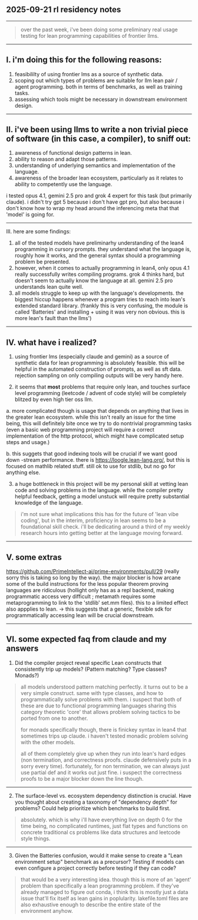 2025-09-21 rl residency notes
-----------------------------

---
> over the past week, i've been doing some preliminary real usage testing for
lean programming capabilities of frontier llms.
---

## I. i'm doing this for the following reasons:
  1. feasibililty of using frontier lms as a source of synthetic data.
  2. scoping out which types of problems are suitable for llm lean pair / agent
     programming. both in terms of benchmarks, as well as training tasks.
  3. assessing which tools might be necessary in downstream environment design.

---

## II. i've been using llms to write a non trivial piece of software (in this case, a compiler), to sniff out:

  1. awareness of functional design patterns in lean.
  2. ability to reason and adapt those patterns.
  3. understanding of underlying semantics and implementation of the language.
  4. awareness of the broader lean ecosystem, particularly as it relates to ability
  to competently use the language.

i tested opus 4.1, gemini 2.5 pro and grok 4 expert for this task (but
primarily claude). i didn't try gpt 5 because i don't have gpt pro, but also
because i don't know how to wrap my head around the inferencing meta that that
'model' is going for.

---

III. here are some findings:
  1. all of the tested models have preliminarhy understanding of the lean4 programming
    in cursory prompts. they understand what the language is, roughly how it works,
    and the general syntax should a programming problem be presented.
  2. however, when it comes to actually programming in lean4, only opus 4.1
    really successfully writes compiling programs. grok 4 thinks hard, but doesn't
    seem to actually know the language at all. gemini 2.5 pro understands lean
    quite well.
  3. all models struggle to keep up with the language's developments. the biggest
    hiccup happens whenever a program tries to reach into lean's extended standard
    library. (frankly this is very confusing, the module is called 'Batteries' and
    installing + using it was very non obvious. this is more lean's fault than
    the llms')

---

## IV. what have i realized?

1. using frontier lms (especially claude and gemini) as a source of synthetic
data for lean programming is absolutely feasible. this will be helpful in
the automated construction of prompts, as well as sft data. rejection
sampling on only compiling outputs will be very handy here.

2. it seems that __most__ problems that require only lean, and touches surface
level programming (leetcode / advent of code style) will be completely blitzed
by even high tier oss llm. 

  a. more complicated though is usage that depends on anything that lives
    in the greater lean ecosystem. while this isn't really an issue for the time
    being, this will definitely bite once we try to do nontrivial programming
    tasks (even a basic web programming project will require a correct
    implementation of the http protocol, which might have complicated setup steps
    and usage.)

  b. this suggets that good indexing tools will be crucial if we want good down
    -stream performance. there is https://loogle.lean-lang.org/, but this is
    focused on mathlib related stuff. still ok to use for stdlib, but no go for
    anything else.

3. a huge bottleneck in this project will be my personal skill at vetting lean code
and solving problems in the language. while the compiler pretty helpful feedback,
getting a model unstuck will require pretty substantial knowledge of the language.

> i'm not sure what implications this has for the future of 'lean vibe coding',
 but in the interim, proficiency in lean seems to be a foundational skill check.
 i'll be dedicating around a third of my weekly research hours into getting better
 at the language moving forward.

---

## V. some extras

https://github.com/PrimeIntellect-ai/prime-environments/pull/29 (really
sorry this is taking so long by the way). the major blocker is how arcane
some of the build instructions for the less popular theorem proving languages
are ridiculous (hollight only has as a repl backend, making programmatic access
very difficult ; metamath requires some metaprogramming to link to the 'stdlib'
set.mm files). this to a limited effect also appplies to lean.
-> this suggests that a generic, flexible sdk for programmatically accessing
lean will be crucial downstream.

---

## VI. some expected faq from claude and my answers

1. Did the compiler project reveal specific Lean constructs that consistently
trip up models? (Pattern matching? Type classes? Monads?)

> all models understood pattern matching perfectly. it turns out to be a very
simple construct. same with type classes, and how to programmatically solve
problems with them. i suspect that both of these are due to functional programming
languages sharing this category theoretic 'core' that allows problem solving
tactics to be ported from one to another.
> 
> for monads specifically though, there is finickey syntax in lean4 that sometimes
trips up claude. i haven't tested monadic problem solving with the other models.
>
> all of them completely give up when they run into lean's hard edges (non
termination, and correctness proofs. claude defensively puts in a sorry every
time). fortunately, for non termination, we can always just use partial def and
it works out just fine. i suspect the correctness proofs to be a major blocker
down the line though.

--------------------------------------------------------------------------------

2. The surface-level vs. ecosystem dependency distinction is crucial. Have you
thought about creating a taxonomy of "dependency depth" for problems? Could
help prioritize which benchmarks to build first.

> absolutely. which is why i'll have everything live on depth 0 for the time being,
no complicated runtimes, just flat types and functions on concrete traditional
cs problems like data structures and leetcode style things.


--------------------------------------------------------------------------------

3. Given the Batteries confusion, would it make sense to create a "Lean
environment setup" benchmark as a precursor? Testing if models can even
configure a project correctly before testing if they can code?

> that would be a very interesting idea. though this is more of an 'agent' problem
than specifically a lean programming problem. if they've already managed to
figure out conda, i think this is mostly just a data issue that'll fix itself
as lean gains in poplularity. lakefile.toml files are also exhaustive enough
to describe the entire state of the environment anyhow.
